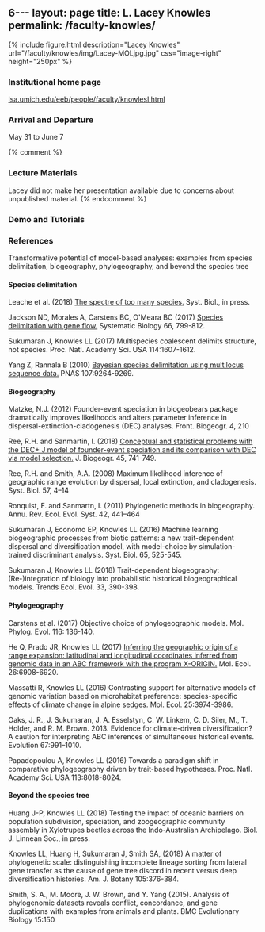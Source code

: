 6---
layout: page
title: L. Lacey Knowles
permalink: /faculty-knowles/
---
{% include figure.html description="Lacey Knowles" url="/faculty/knowles/img/Lacey-MOLjpg.jpg" css="image-right" height="250px" %}
### Institutional home page 

[lsa.umich.edu/eeb/people/faculty/knowlesl.html](https://lsa.umich.edu/eeb/people/faculty/knowlesl.html)

### Arrival and Departure 

May 31 to June 7

{% comment %}
### Lecture Materials

Lacey did not make her presentation available due to concerns about unpublished material.
{% endcomment %}

### Demo and Tutorials

### References 

Transformative potential of model-based analyses: examples from species delimitation, biogeography, phylogeography, and beyond the species tree

#### Species delimitation

Leache et al. (2018) [The spectre of too many species.](https://doi.org/10.1093/sysbio/syy051) Syst. Biol., in press. 

Jackson ND, Morales A, Carstens BC, O'Meara BC (2017) [Species delimitation with gene flow.](http://doi.org/10.1093/sysbio/syw117) Systematic Biology 66, 799-812. 

Sukumaran J, Knowles LL (2017) Multispecies coalescent delimits structure, not species. Proc. Natl. Academy Sci. USA 114:1607-1612.

Yang Z, Rannala B (2010) [Bayesian species delimitation using multilocus sequence data.](https://doi.org/10.1073/pnas.0913022107) PNAS 107:9264-9269.

#### Biogeography

Matzke, N.J. (2012) Founder-event speciation in biogeobears package dramatically improves likelihoods and alters parameter inference in dispersal-extinction-cladogenesis (DEC) analyses. Front. Biogeogr. 4, 210

Ree, R.H. and Sanmartin, I. (2018) [Conceptual and statistical problems with the DEC+ J model of founder-event speciation and its comparison with DEC via model selection.](http://dx.doi.org/10.1111/jbi.13173) J. Biogeogr. 45, 741-749. 

Ree, R.H. and Smith, A.A. (2008) Maximum likelihood inference of geographic range evolution by dispersal, local extinction, and cladogenesis. Syst. Biol. 57, 4–14

Ronquist, F. and Sanmartn, I. (2011) Phylogenetic methods in biogeography. Annu. Rev. Ecol. Evol. Syst. 42, 441–464

Sukumaran J, Economo EP, Knowles LL (2016) Machine learning biogeographic processes from biotic patterns: a new trait-dependent dispersal and diversification model, with model-choice by simulation-trained discriminant analysis. Syst. Biol. 65, 525-545.

Sukumaran J, Knowles LL (2018) Trait-dependent biogeography: (Re-)integration of biology into probabilistic historical biogeographical models. Trends Ecol. Evol. 33, 390-398.

#### Phylogeography

Carstens et al. (2017) Objective choice of phylogeographic models. Mol. Phylog. Evol. 116: 136-140.

He Q, Prado JR, Knowles LL (2017) [Inferring the geographic origin of a range expansion: latitudinal and longitudinal coordinates inferred from genomic data in an ABC framework with the program X-ORIGIN.](http://doi.org/10.1111/mec.14380) Mol. Ecol. 26:6908-6920.

Massatti R, Knowles LL (2016) Contrasting support for alternative models of genomic variation based on microhabitat preference: species-specific effects of climate change in alpine sedges. Mol. Ecol. 25:3974-3986.

Oaks, J. R., J. Sukumaran, J. A. Esselstyn, C. W. Linkem, C. D. Siler, M., T. Holder, and R. M. Brown. 2013. Evidence for climate-driven diversification? A caution for interpreting ABC inferences of simultaneous historical events. Evolution 67:991–1010.

Papadopoulou A, Knowles LL (2016) Towards a paradigm shift in comparative phylogeography driven by trait-based hypotheses. Proc. Natl. Academy Sci. USA 113:8018-8024.

#### Beyond the species tree

Huang J-P, Knowles LL (2018) Testing the impact of oceanic barriers on population subdivision, speciation, and zoogeographic community assembly in Xylotrupes beetles across the Indo-Australian Archipelago. Biol. J. Linnean Soc., in press.

Knowles LL, Huang H, Sukumaran J, Smith SA, (2018) A matter of phylogenetic scale: distinguishing incomplete lineage sorting from lateral gene transfer as the cause of gene tree discord in recent versus deep diversification histories. Am. J. Botany 105:376-384.

Smith, S. A., M. Moore, J. W. Brown, and Y. Yang (2015). Analysis of phylogenomic datasets reveals conflict, concordance, and gene duplications with examples from animals and plants. BMC Evolutionary Biology 15:150
